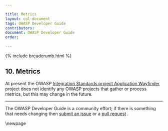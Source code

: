 ```yaml
---

title: Metrics
layout: col-document
tags: OWASP Developer Guide
contributors:
document: OWASP Developer Guide
order:

---
```


{% include breadcrumb.html %}

## 10. Metrics

At present the OWASP [Integration Standards project Application Wayfinder][wayfinder] project
does not identify any OWASP projects that gather or process metrics, but this may change in the future.

----

The OWASP Developer Guide is a community effort; if there is something that needs changing
then [submit an issue][issue1200] or a [pull request][pr] .

[issue1200]: https://github.com/OWASP/www-project-developer-guide/issues/new?labels=enhancement&template=request.md&title=Update:%2012-metrics
[pr]: https://github.com/OWASP/www-project-developer-guide/pulls
[wayfinder]: https://owasp.org/www-project-integration-standards/

\newpage
